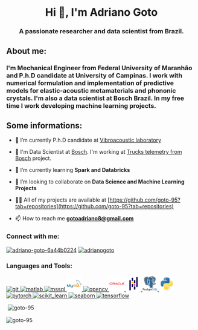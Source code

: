 <h1 align="center">Hi 👋, I'm Adriano Goto</h1>
<h3 align="center">A passionate researcher and data scientist from Brazil.</h3>

## **About me:**
<h3 align="left">I'm Mechanical Engineer from Federal University of Maranhão and P.h.D candidate at University of Campinas. I work with numerical formulation and implementation of predictive models for elastic-acoustic metamaterials and phononic crystals. I'm also a data scientist at Bosch Brazil. In my free time I work developing machine learning projects.</h3>

## **Some informations:**

- 🔬 I’m currently P.h.D candidate at [Vibroacoustic laboratory](https://www.fem.unicamp.br/index.php/pt-br/lva-home)

- 💼 I'm Data Scientist at [Bosch](https://www.bosch.com.br/). I'm working at [Trucks telemetry from Bosch](https://www.bosch.com.br/produtos-e-servicos/mobilidade/telemetria-bosch-para-caminhoes/?utm_source=google&utm_medium=texto%203&utm_campaign=pesquisa&utm_content=ad3&gclid=Cj0KCQjwtsCgBhDEARIsAE7RYh3jwu1LXf8zGyAtPMHOzTHSHCvjjov54LfkXylkiy4X3xMnu1dxjzwaAsX8EALw_wcB) project.

- 🌱 I’m currently learning **Spark and Databricks**

- 👯 I’m looking to collaborate on **Data Science and Machine Learning Projects**

- 👨‍💻 All of my projects are available at [https://github.com/goto-95?tab=repositories](https://github.com/goto-95?tab=repositories)

- 📫 How to reach me **gotoadriano8@gmail.com**

<h3 align="left">Connect with me:</h3>
<p align="left">
<a href="https://linkedin.com/in/adriano-goto-6a44b0224" target="blank"><img align="center" src="https://raw.githubusercontent.com/rahuldkjain/github-profile-readme-generator/master/src/images/icons/Social/linked-in-alt.svg" alt="adriano-goto-6a44b0224" height="30" width="40" /></a>
<a href="https://kaggle.com/adrianogoto" target="blank"><img align="center" src="https://raw.githubusercontent.com/rahuldkjain/github-profile-readme-generator/master/src/images/icons/Social/kaggle.svg" alt="adrianogoto" height="30" width="40" /></a>
</p>

<h3 align="left">Languages and Tools:</h3>
<p align="left"> <a href="https://git-scm.com/" target="_blank" rel="noreferrer"> <img src="https://www.vectorlogo.zone/logos/git-scm/git-scm-icon.svg" alt="git" width="40" height="40"/> </a> <a href="https://www.mathworks.com/" target="_blank" rel="noreferrer"> <img src="https://upload.wikimedia.org/wikipedia/commons/2/21/Matlab_Logo.png" alt="matlab" width="40" height="40"/> </a> <a href="https://www.microsoft.com/en-us/sql-server" target="_blank" rel="noreferrer"> <img src="https://www.svgrepo.com/show/303229/microsoft-sql-server-logo.svg" alt="mssql" width="40" height="40"/> </a> <a href="https://www.mysql.com/" target="_blank" rel="noreferrer"> <img src="https://raw.githubusercontent.com/devicons/devicon/master/icons/mysql/mysql-original-wordmark.svg" alt="mysql" width="40" height="40"/> </a> <a href="https://opencv.org/" target="_blank" rel="noreferrer"> <img src="https://www.vectorlogo.zone/logos/opencv/opencv-icon.svg" alt="opencv" width="40" height="40"/> </a> <a href="https://www.oracle.com/" target="_blank" rel="noreferrer"> <img src="https://raw.githubusercontent.com/devicons/devicon/master/icons/oracle/oracle-original.svg" alt="oracle" width="40" height="40"/> </a> <a href="https://pandas.pydata.org/" target="_blank" rel="noreferrer"> <img src="https://raw.githubusercontent.com/devicons/devicon/2ae2a900d2f041da66e950e4d48052658d850630/icons/pandas/pandas-original.svg" alt="pandas" width="40" height="40"/> </a> <a href="https://www.postgresql.org" target="_blank" rel="noreferrer"> <img src="https://raw.githubusercontent.com/devicons/devicon/master/icons/postgresql/postgresql-original-wordmark.svg" alt="postgresql" width="40" height="40"/> </a> <a href="https://www.python.org" target="_blank" rel="noreferrer"> <img src="https://raw.githubusercontent.com/devicons/devicon/master/icons/python/python-original.svg" alt="python" width="40" height="40"/> </a> <a href="https://pytorch.org/" target="_blank" rel="noreferrer"> <img src="https://www.vectorlogo.zone/logos/pytorch/pytorch-icon.svg" alt="pytorch" width="40" height="40"/> </a> <a href="https://scikit-learn.org/" target="_blank" rel="noreferrer"> <img src="https://upload.wikimedia.org/wikipedia/commons/0/05/Scikit_learn_logo_small.svg" alt="scikit_learn" width="40" height="40"/> </a> <a href="https://seaborn.pydata.org/" target="_blank" rel="noreferrer"> <img src="https://seaborn.pydata.org/_images/logo-mark-lightbg.svg" alt="seaborn" width="40" height="40"/> </a> <a href="https://www.tensorflow.org" target="_blank" rel="noreferrer"> <img src="https://www.vectorlogo.zone/logos/tensorflow/tensorflow-icon.svg" alt="tensorflow" width="40" height="40"/> </a> </p>

<p>&nbsp;<img align="center" src="https://github-readme-stats.vercel.app/api?username=goto-95&show_icons=true&locale=en" alt="goto-95" /></p>

<p><img align="center" src="https://github-readme-streak-stats.herokuapp.com/?user=goto-95&" alt="goto-95" /></p>
